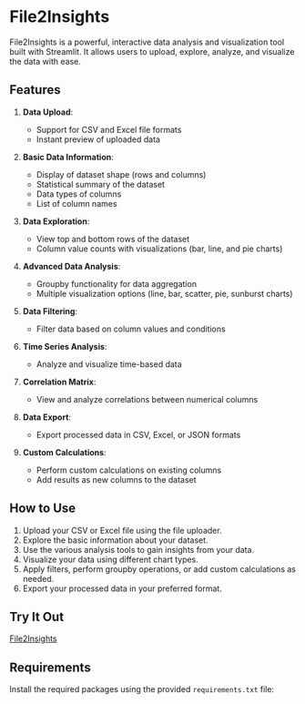 # File2Insights

File2Insights is a powerful, interactive data analysis and visualization tool built with Streamlit. It allows users to upload, explore, analyze, and visualize the data with ease.

## Features

1. **Data Upload**: 
   - Support for CSV and Excel file formats
   - Instant preview of uploaded data

2. **Basic Data Information**:
   - Display of dataset shape (rows and columns)
   - Statistical summary of the dataset
   - Data types of columns
   - List of column names

3. **Data Exploration**:
   - View top and bottom rows of the dataset
   - Column value counts with visualizations (bar, line, and pie charts)

4. **Advanced Data Analysis**:
   - Groupby functionality for data aggregation
   - Multiple visualization options (line, bar, scatter, pie, sunburst charts)

5. **Data Filtering**:
   - Filter data based on column values and conditions

6. **Time Series Analysis**:
   - Analyze and visualize time-based data

7. **Correlation Matrix**:
   - View and analyze correlations between numerical columns

8. **Data Export**:
   - Export processed data in CSV, Excel, or JSON formats

9. **Custom Calculations**:
   - Perform custom calculations on existing columns
   - Add results as new columns to the dataset

## How to Use

1. Upload your CSV or Excel file using the file uploader.
2. Explore the basic information about your dataset.
3. Use the various analysis tools to gain insights from your data.
4. Visualize your data using different chart types.
5. Apply filters, perform groupby operations, or add custom calculations as needed.
6. Export your processed data in your preferred format.

## Try It Out

[File2Insights]()

## Requirements

Install the required packages using the provided `requirements.txt` file:

